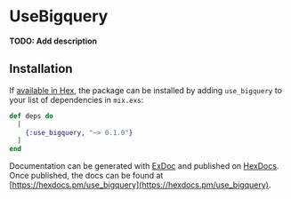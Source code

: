 # UseBigquery

**TODO: Add description**

## Installation

If [available in Hex](https://hex.pm/docs/publish), the package can be installed
by adding `use_bigquery` to your list of dependencies in `mix.exs`:

```elixir
def deps do
  [
    {:use_bigquery, "~> 0.1.0"}
  ]
end
```

Documentation can be generated with [ExDoc](https://github.com/elixir-lang/ex_doc)
and published on [HexDocs](https://hexdocs.pm). Once published, the docs can
be found at [https://hexdocs.pm/use_bigquery](https://hexdocs.pm/use_bigquery).

